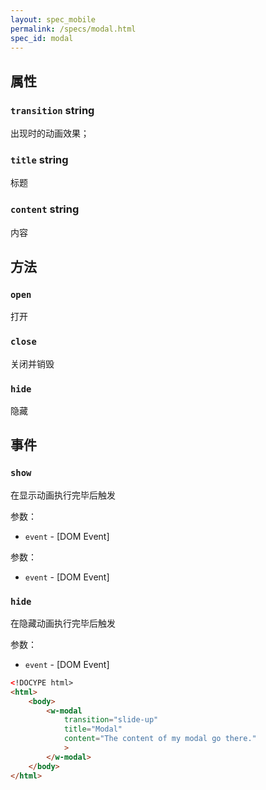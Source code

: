 ```yaml
---
layout: spec_mobile
permalink: /specs/modal.html
spec_id: modal
---
```


## 属性

### `transition` **string**

出现时的动画效果；

### `title` **string**

标题

### `content` **string**

内容

## 方法

### `open`

打开

### `close`

关闭并销毁

### `hide`

隐藏

## 事件

### `show`

在显示动画执行完毕后触发

参数：

 * `event` - [DOM Event]

参数：

 * `event` - [DOM Event]

### `hide`

在隐藏动画执行完毕后触发

参数：

 * `event` - [DOM Event]

```html
<!DOCYPE html>
<html>
    <body>
        <w-modal 
            transition="slide-up"
            title="Modal"
            content="The content of my modal go there."
            >
        </w-modal>
    </body>
</html>
```

